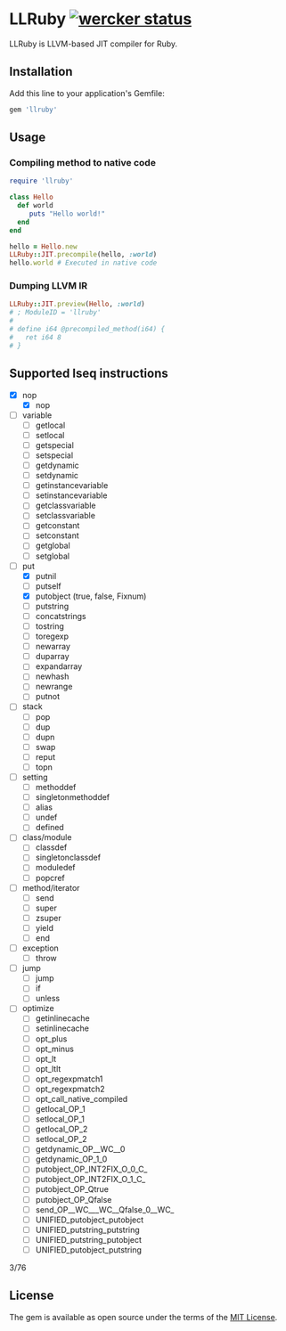 # LLRuby [![wercker status](https://app.wercker.com/status/acd09c7ee0739521508fed6187758a53/s/master "wercker status")](https://app.wercker.com/project/byKey/acd09c7ee0739521508fed6187758a53)

LLRuby is LLVM-based JIT compiler for Ruby.

## Installation

Add this line to your application's Gemfile:

```ruby
gem 'llruby'
```

## Usage
### Compiling method to native code

```rb
require 'llruby'

class Hello
  def world
     puts "Hello world!"
  end
end

hello = Hello.new
LLRuby::JIT.precompile(hello, :world)
hello.world # Executed in native code
```

### Dumping LLVM IR

```rb
LLRuby::JIT.preview(Hello, :world)
# ; ModuleID = 'llruby'
#
# define i64 @precompiled_method(i64) {
#   ret i64 8
# }
```

## Supported Iseq instructions

- [x] nop
  - [x] nop
- [ ] variable
  - [ ] getlocal
  - [ ] setlocal
  - [ ] getspecial
  - [ ] setspecial
  - [ ] getdynamic
  - [ ] setdynamic
  - [ ] getinstancevariable
  - [ ] setinstancevariable
  - [ ] getclassvariable
  - [ ] setclassvariable
  - [ ] getconstant
  - [ ] setconstant
  - [ ] getglobal
  - [ ] setglobal
- [ ] put
  - [x] putnil
  - [ ] putself
  - [x] putobject (true, false, Fixnum)
  - [ ] putstring
  - [ ] concatstrings
  - [ ] tostring
  - [ ] toregexp
  - [ ] newarray
  - [ ] duparray
  - [ ] expandarray
  - [ ] newhash
  - [ ] newrange
  - [ ] putnot
- [ ] stack
  - [ ] pop
  - [ ] dup
  - [ ] dupn
  - [ ] swap
  - [ ] reput
  - [ ] topn
- [ ] setting
  - [ ] methoddef
  - [ ] singletonmethoddef
  - [ ] alias
  - [ ] undef
  - [ ] defined
- [ ] class/module
  - [ ] classdef
  - [ ] singletonclassdef
  - [ ] moduledef
  - [ ] popcref
- [ ] method/iterator
  - [ ] send
  - [ ] super
  - [ ] zsuper
  - [ ] yield
  - [ ] end
- [ ] exception
  - [ ] throw
- [ ] jump
  - [ ] jump
  - [ ] if
  - [ ] unless
- [ ] optimize
  - [ ] getinlinecache
  - [ ] setinlinecache
  - [ ] opt\_plus
  - [ ] opt\_minus
  - [ ] opt\_lt
  - [ ] opt\_ltlt
  - [ ] opt\_regexpmatch1
  - [ ] opt\_regexpmatch2
  - [ ] opt\_call\_native\_compiled
  - [ ] getlocal\_OP\_1
  - [ ] setlocal\_OP\_1
  - [ ] getlocal\_OP\_2
  - [ ] setlocal\_OP\_2
  - [ ] getdynamic\_OP\_\_WC\_\_0
  - [ ] getdynamic\_OP\_1\_0
  - [ ] putobject\_OP\_INT2FIX\_O\_0\_C\_
  - [ ] putobject\_OP\_INT2FIX\_O\_1\_C\_
  - [ ] putobject\_OP\_Qtrue
  - [ ] putobject\_OP\_Qfalse
  - [ ] send\_OP\_\_WC\_\_\_WC\_\_Qfalse\_0\_\_WC\_
  - [ ] UNIFIED\_putobject\_putobject
  - [ ] UNIFIED\_putstring\_putstring
  - [ ] UNIFIED\_putstring\_putobject
  - [ ] UNIFIED\_putobject\_putstring

3/76

## License

The gem is available as open source under the terms of the [MIT License](http://opensource.org/licenses/MIT).
